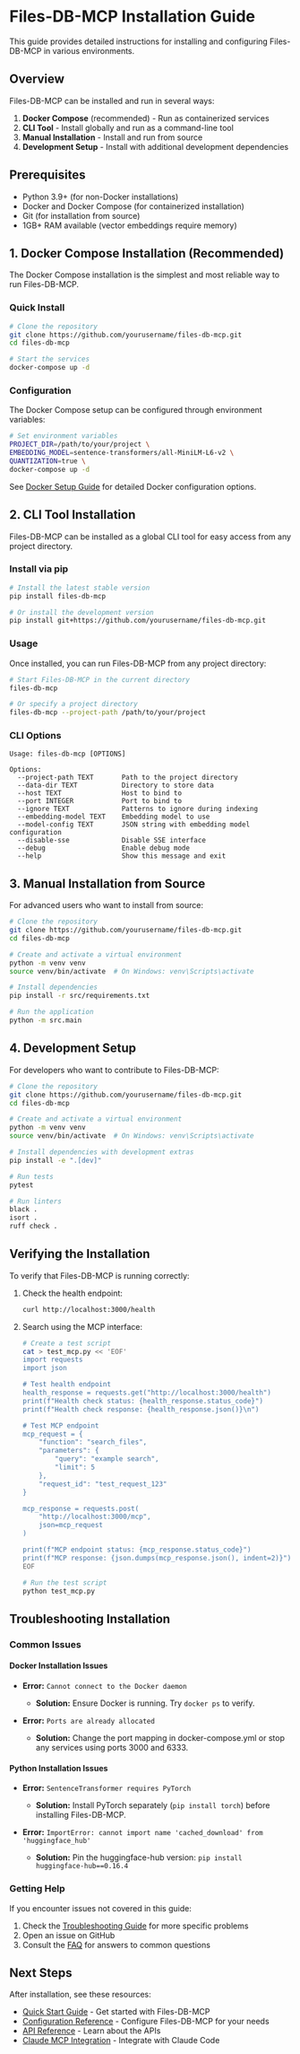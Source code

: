 # Files-DB-MCP Installation Guide

This guide provides detailed instructions for installing and configuring Files-DB-MCP in various environments.

## Overview

Files-DB-MCP can be installed and run in several ways:

1. **Docker Compose** (recommended) - Run as containerized services
2. **CLI Tool** - Install globally and run as a command-line tool
3. **Manual Installation** - Install and run from source
4. **Development Setup** - Install with additional development dependencies

## Prerequisites

- Python 3.9+ (for non-Docker installations)
- Docker and Docker Compose (for containerized installation)
- Git (for installation from source)
- 1GB+ RAM available (vector embeddings require memory)

## 1. Docker Compose Installation (Recommended)

The Docker Compose installation is the simplest and most reliable way to run Files-DB-MCP.

### Quick Install

```bash
# Clone the repository
git clone https://github.com/yourusername/files-db-mcp.git
cd files-db-mcp

# Start the services
docker-compose up -d
```

### Configuration

The Docker Compose setup can be configured through environment variables:

```bash
# Set environment variables
PROJECT_DIR=/path/to/your/project \
EMBEDDING_MODEL=sentence-transformers/all-MiniLM-L6-v2 \
QUANTIZATION=true \
docker-compose up -d
```

See [Docker Setup Guide](docker_setup.md) for detailed Docker configuration options.

## 2. CLI Tool Installation

Files-DB-MCP can be installed as a global CLI tool for easy access from any project directory.

### Install via pip

```bash
# Install the latest stable version
pip install files-db-mcp

# Or install the development version
pip install git+https://github.com/yourusername/files-db-mcp.git
```

### Usage

Once installed, you can run Files-DB-MCP from any project directory:

```bash
# Start Files-DB-MCP in the current directory
files-db-mcp

# Or specify a project directory
files-db-mcp --project-path /path/to/your/project
```

### CLI Options

```
Usage: files-db-mcp [OPTIONS]

Options:
  --project-path TEXT       Path to the project directory
  --data-dir TEXT           Directory to store data
  --host TEXT               Host to bind to
  --port INTEGER            Port to bind to
  --ignore TEXT             Patterns to ignore during indexing
  --embedding-model TEXT    Embedding model to use
  --model-config TEXT       JSON string with embedding model configuration
  --disable-sse             Disable SSE interface
  --debug                   Enable debug mode
  --help                    Show this message and exit
```

## 3. Manual Installation from Source

For advanced users who want to install from source:

```bash
# Clone the repository
git clone https://github.com/yourusername/files-db-mcp.git
cd files-db-mcp

# Create and activate a virtual environment
python -m venv venv
source venv/bin/activate  # On Windows: venv\Scripts\activate

# Install dependencies
pip install -r src/requirements.txt

# Run the application
python -m src.main
```

## 4. Development Setup

For developers who want to contribute to Files-DB-MCP:

```bash
# Clone the repository
git clone https://github.com/yourusername/files-db-mcp.git
cd files-db-mcp

# Create and activate a virtual environment
python -m venv venv
source venv/bin/activate  # On Windows: venv\Scripts\activate

# Install dependencies with development extras
pip install -e ".[dev]"

# Run tests
pytest

# Run linters
black .
isort .
ruff check .
```

## Verifying the Installation

To verify that Files-DB-MCP is running correctly:

1. Check the health endpoint:
   ```bash
   curl http://localhost:3000/health
   ```

2. Search using the MCP interface:
   ```bash
   # Create a test script
   cat > test_mcp.py << 'EOF'
   import requests
   import json

   # Test health endpoint
   health_response = requests.get("http://localhost:3000/health")
   print(f"Health check status: {health_response.status_code}")
   print(f"Health check response: {health_response.json()}\n")

   # Test MCP endpoint
   mcp_request = {
       "function": "search_files",
       "parameters": {
           "query": "example search",
           "limit": 5
       },
       "request_id": "test_request_123"
   }
   
   mcp_response = requests.post(
       "http://localhost:3000/mcp", 
       json=mcp_request
   )
   
   print(f"MCP endpoint status: {mcp_response.status_code}")
   print(f"MCP response: {json.dumps(mcp_response.json(), indent=2)}")
   EOF

   # Run the test script
   python test_mcp.py
   ```

## Troubleshooting Installation

### Common Issues

#### Docker Installation Issues

- **Error:** `Cannot connect to the Docker daemon`
  - **Solution:** Ensure Docker is running. Try `docker ps` to verify.

- **Error:** `Ports are already allocated`
  - **Solution:** Change the port mapping in docker-compose.yml or stop any services using ports 3000 and 6333.

#### Python Installation Issues

- **Error:** `SentenceTransformer requires PyTorch`
  - **Solution:** Install PyTorch separately (`pip install torch`) before installing Files-DB-MCP.

- **Error:** `ImportError: cannot import name 'cached_download' from 'huggingface_hub'`
  - **Solution:** Pin the huggingface-hub version: `pip install huggingface-hub==0.16.4`

### Getting Help

If you encounter issues not covered in this guide:

1. Check the [Troubleshooting Guide](troubleshooting.md) for more specific problems
2. Open an issue on GitHub
3. Consult the [FAQ](faq.md) for answers to common questions

## Next Steps

After installation, see these resources:

- [Quick Start Guide](quick_start.md) - Get started with Files-DB-MCP
- [Configuration Reference](configuration.md) - Configure Files-DB-MCP for your needs
- [API Reference](api_reference.md) - Learn about the APIs
- [Claude MCP Integration](claude_mcp_integration.md) - Integrate with Claude Code